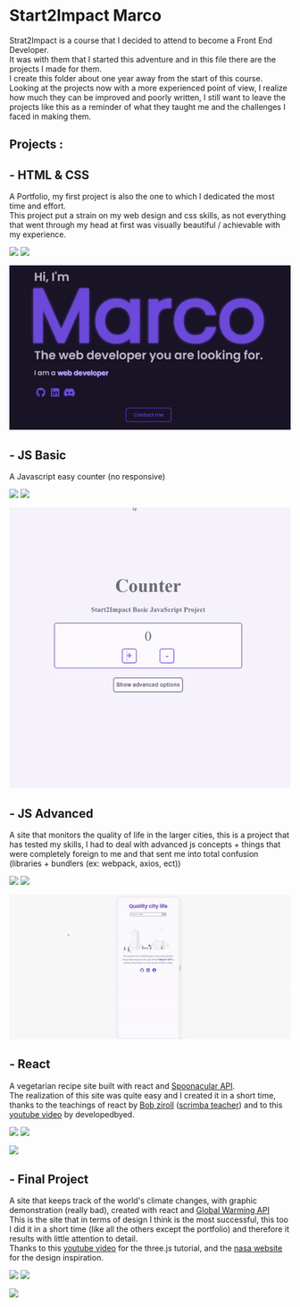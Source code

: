 # Start2Impact Marco

Strat2Impact is a course that I decided to attend to become a Front End Developer. <br>
It was with them that I started this adventure and in this file there are the projects I made for them.<br>
I create this folder about one year away from the start of this course.<br>
Looking at the projects now with a more experienced point of view, I realize how much they can be improved and poorly written, I still want to leave the projects like this as a reminder of what they taught me and the challenges I faced in making them.

## Projects :

## - HTML & CSS

A Portfolio, my first project is also the one to which I dedicated the most time and effort.<br>
This project put a strain on my web design and css skills, as not everything that went through my head at first was visually beautiful / achievable with my experience.

[<img width="35px" src="https://cdn-icons-png.flaticon.com/512/25/25231.png"/>](https://github.com/Novecento201/Portfolio-Marco-Lovato)
[<img  width="35px" src="https://www.freeiconspng.com/uploads/black-www-icon-17.png"/>](https://marcolovatopage.netlify.app/?target=_blank)

[<img src="./img/README_HTML&CSS.gif " target="_blank">](https://github.com/Novecento201/Portfolio-Marco-Lovato)

## - JS Basic

A Javascript easy counter (no responsive)

[<img width="35px" src="https://cdn-icons-png.flaticon.com/512/25/25231.png"/>](https://github.com/Novecento201/Counter)
[<img  width="35px" src="https://www.freeiconspng.com/uploads/black-www-icon-17.png"/>](https://js-basic-s2i-marcolovato.netlify.app/)

[<img src="./img/README_JSBASIC.gif" target="_blank">](https://github.com/Novecento201/Counter)

## - JS Advanced

A site that monitors the quality of life in the larger cities, this is a project that has tested my skills, I had to deal with advanced js concepts + things that were completely foreign to me and that sent me into total confusion (libraries + bundlers (ex: webpack, axios, ect))

[<img width="35px" src="https://cdn-icons-png.flaticon.com/512/25/25231.png"/>](https://github.com/Novecento201/Quality-life-city)
[<img  width="35px" src="https://www.freeiconspng.com/uploads/black-www-icon-17.png"/>](https://quality-life-city.netlify.app/)

[<img src="./img/README_JSADV.gif"  target="_blank">](https://github.com/Novecento201/Quality-life-city)

## - React

A vegetarian recipe site built with react and [Spoonacular API](https://spoonacular.com/food-api/docs). <br>
The realization of this site was quite easy and I created it in a short time, thanks to the teachings of react by [Bob ziroll](https://www.linkedin.com/in/bobziroll/) ([scrimba teacher](https://scrimba.com/learn/learnreact)) and to this [youtube video](https://www.youtube.com/watch?v=xc4uOzlndAk&t=1s) by developedbyed.

[<img width="35px" src="https://cdn-icons-png.flaticon.com/512/25/25231.png"/>](https://github.com/Novecento201/VegRecipe)
[<img  width="35px" src="https://www.freeiconspng.com/uploads/black-www-icon-17.png"/>](https://veg-recipes-novecento.netlify.app/)

[<img src="./img/README_REACT.gif" target="_blank">](https://github.com/Novecento201/VegRecipe)

## - Final Project

A site that keeps track of the world's climate changes, with graphic demonstration (really bad), created with react and [Global Warming API](https://global-warming.org/) <br>
This is the site that in terms of design I think is the most successful, this too I did it in a short time (like all the others except the portfolio) and therefore it results with little attention to detail. <br>
Thanks to this [youtube video](https://www.youtube.com/watch?v=ymavtyRpT0E&t=3748s) for the three.js tutorial, and the [nasa website](https://climate.nasa.gov/) for the design inspiration.

[<img width="35px" src="https://cdn-icons-png.flaticon.com/512/25/25231.png"/>](https://github.com/Novecento201/Climate-Warming)
[<img  width="35px" src="https://www.freeiconspng.com/uploads/black-www-icon-17.png"/>](https://climate-warming-novecento.netlify.app/)

[<img src="./img/README_FINALPROJECT.gif" target="_blank">](https://github.com/Novecento201/Climate-Warming)
